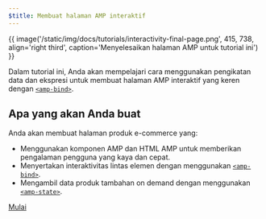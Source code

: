```yaml
---
$title: Membuat halaman AMP interaktif
---
```


{{ image('/static/img/docs/tutorials/interactivity-final-page.png', 415, 738, align='right third', caption='Menyelesaikan halaman AMP untuk tutorial ini') }}

Dalam tutorial ini, Anda akan mempelajari cara menggunakan pengikatan data dan ekspresi untuk membuat halaman AMP interaktif yang keren dengan [`<amp-bind>`](/id/docs/reference/components/amp-bind.html).

## Apa yang akan Anda buat

Anda akan membuat halaman produk e-commerce yang:

- Menggunakan komponen AMP dan HTML AMP untuk memberikan pengalaman pengguna yang kaya dan cepat.
- Menyertakan interaktivitas lintas elemen dengan menggunakan [`<amp-bind>`](/id/docs/reference/components/amp-bind.html).
- Mengambil data produk tambahan on demand dengan menggunakan [`<amp-state>`](/id/docs/reference/components/amp-bind.html#state).


<div class="prev-next-buttons">
<a class="button" href="{{g.doc('/content/amp-dev/documentation/guides-and-tutorials/develop/interactivity/prereqs-setup.md', locale=doc.locale).url.path}}"><span class="arrow-next">Mulai</span></a>
</div>
